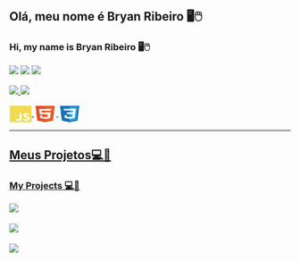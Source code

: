 ## Olá, meu nome é Bryan Ribeiro 🖥️🖱️
### Hi, my name is Bryan Ribeiro 🖥️🖱️

<div>
  <a href="https://www.linkedin.com/in/bryanribeiromiranda/"><img src="https://img.shields.io/badge/LinkedIn-0077B5?style=for-the-badge&logo=linkedin&logoColor=white"/></a>
  <a href="mailto:ribeirobryan@gmail.com"><img src="https://img.shields.io/badge/Gmail-D14836?style=for-the-badge&logo=gmail&logoColor=white"/></a>
  <a href="https://codepen.io/ribeirobryan"><img src="https://img.shields.io/badge/Codepen-000000?style=for-the-badge&logo=codepen&logoColor=white"/></a>
</div>
<br>
<div>
  <a href="https://github.com/ribeirobryan">
  <img height="180em" src="https://github-readme-stats.vercel.app/api?username=ribeirobryan&theme=gotham&count_private=true&show_icons=true"/>
  <img height="180em" src="https://github-readme-stats.vercel.app/api/top-langs/?username=ribeirobryan&theme=gotham"/>
</div>

<div style="display: inline_block"><br>
  <img align="center" alt="Js" height="30" width="40" src="https://raw.githubusercontent.com/devicons/devicon/master/icons/javascript/javascript-plain.svg">
  <img align="center" alt="HTML" height="30" width="40" src="https://raw.githubusercontent.com/devicons/devicon/master/icons/html5/html5-original.svg">
  <img align="center" alt="CSS" height="30" width="40" src="https://raw.githubusercontent.com/devicons/devicon/master/icons/css3/css3-original.svg">
</div>

----
## Meus Projetos💻📓
### My Projects 💻📓

<div>
  <a href="https://ferragemlinha2.com.br"><img src="https://img.shields.io/badge/FERRAGEM%20LINHA%202-FINISHED-ffff00?style=for-the-badge&logo=checkmarx"/></a>
</div>
<br>
<div>
  <a href="https://ribeirobryan.github.io/VacinacaoEmDia"><img src="https://img.shields.io/badge/VACINA%C3%87%C3%83O%20EM%20DIA-IN%20PROGRESS-9CF?style=for-the-badge&logo=javascript"/></a>
</div>
<br>
<div>
  <a href="https://github.com/ribeirobryan"><img src="https://img.shields.io/badge/RPG%20ORDO%20AUREUS-IN%20PROGRESS-530000?style=for-the-badge&logo=css3"/></a>
</div>



